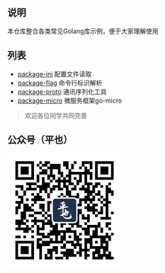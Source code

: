 ## 说明
本仓库整合各类常见Golang库示例，便于大家理解使用

## 列表
- [package-ini](package-ini) 配置文件读取
- [package-flag](package-flag) 命令行标识解析
- [package-proto](package-proto) 通讯序列化工具
- [package-micro](package-micro) 微服务框架go-micro

> 欢迎各位同学共同完善

## 公众号（平也）
![image](qrcode.jpg)